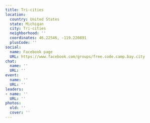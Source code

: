 ```yaml
---
title: Tri-cities
location:
  country: United States
  state: Michigan
  city: Tri-cities
  neighborhood: ''
  coordinates: 46.22546, -119.220891
  plusCode: ''
social:
  name: Facebook page
  URL: https://www.facebook.com/groups/free.code.camp.bay.city
chat:
  name: ''
  URL: ''
event:
  name: ''
  URL: ''
leaders:
- name: ''
  URL: ''
photos:
  old: ''
  cover: ''
---
```

